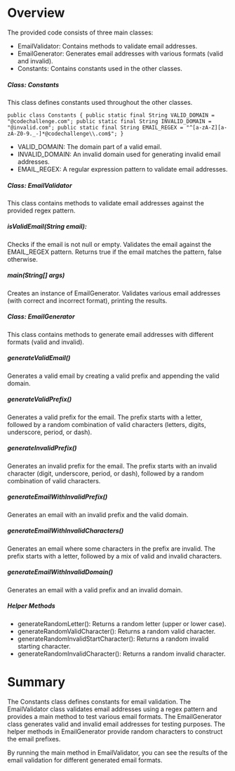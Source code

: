# Overview

The provided code consists of three main classes:

- EmailValidator: Contains methods to validate email addresses.
- EmailGenerator: Generates email addresses with various formats (valid and invalid).
- Constants: Contains constants used in the other classes.


##### Class: Constants
This class defines constants used throughout the other classes.


`public class Constants {
public static final String VALID_DOMAIN = "@codechallenge.com";
public static final String INVALID_DOMAIN = "@invalid.com";
public static final String EMAIL_REGEX = "^[a-zA-Z][a-zA-Z0-9._-]*@codechallenge\\.com$";
}`

- VALID_DOMAIN: The domain part of a valid email.
- INVALID_DOMAIN: An invalid domain used for generating invalid email addresses.
- EMAIL_REGEX: A regular expression pattern to validate email addresses.



##### Class: EmailValidator
This class contains methods to validate email addresses against the provided regex pattern.


##### isValidEmail(String email):
Checks if the email is not null or empty.
Validates the email against the EMAIL_REGEX pattern.
Returns true if the email matches the pattern, false otherwise.


##### main(String[] args)
Creates an instance of EmailGenerator.
Validates various email addresses (with correct and incorrect format), printing the results.


##### Class: EmailGenerator
This class contains methods to generate email addresses with different formats (valid and invalid).

##### generateValidEmail()
Generates a valid email by creating a valid prefix and appending the valid domain.


##### generateValidPrefix()
Generates a valid prefix for the email.
The prefix starts with a letter, followed by a random combination of valid characters (letters, digits, underscore, period, or dash).


##### generateInvalidPrefix()
Generates an invalid prefix for the email.
The prefix starts with an invalid character (digit, underscore, period, or dash), followed by a random combination of valid characters.


##### generateEmailWithInvalidPrefix()
Generates an email with an invalid prefix and the valid domain.


##### generateEmailWithInvalidCharacters()
Generates an email where some characters in the prefix are invalid.
The prefix starts with a letter, followed by a mix of valid and invalid characters.


##### generateEmailWithInvalidDomain()
Generates an email with a valid prefix and an invalid domain.

##### Helper Methods
- generateRandomLetter(): Returns a random letter (upper or lower case).
- generateRandomValidCharacter(): Returns a random valid character.
- generateRandomInvalidStartCharacter(): Returns a random invalid starting character.
- generateRandomInvalidCharacter(): Returns a random invalid character.



# Summary
The Constants class defines constants for email validation.
The EmailValidator class validates email addresses using a regex pattern and provides a main method to test various email formats.
The EmailGenerator class generates valid and invalid email addresses for testing purposes.
The helper methods in EmailGenerator provide random characters to construct the email prefixes.

By running the main method in EmailValidator, you can see the results of the email validation for different generated email formats.
